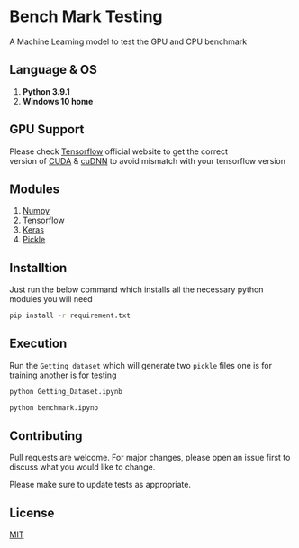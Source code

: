 # Bench Mark Testing

A Machine Learning model to test the GPU and CPU benchmark

## Language & OS
1. **Python 3.9.1**
2. **Windows 10 home**
## GPU Support
Please check [Tensorflow](https://www.tensorflow.org/install/) official website to get the correct\
version of [CUDA](https://developer.nvidia.com/cuda-toolkit-archive) & [cuDNN](https://developer.nvidia.com/cudnn) to avoid mismatch with your tensorflow version


## Modules
1. [Numpy](https://numpy.org/)
2. [Tensorflow](https://docs.opencv.org/4.5.5/)
3. [Keras]()
4. [Pickle]()
## Installtion
Just run the below command which installs all the necessary python modules you will need 
```bash
pip install -r requirement.txt
```

## Execution
Run the ```Getting_dataset``` which will generate two ```pickle``` files one is for training another is for testing
```bash
python Getting_Dataset.ipynb
```
```bash
python benchmark.ipynb
```


## Contributing
Pull requests are welcome. For major changes, please open an issue first to discuss what you would like to change.

Please make sure to update tests as appropriate.

## License
[MIT](https://choosealicense.com/licenses/mit/)